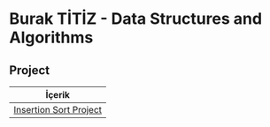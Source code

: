 # Burak TİTİZ - Data Structures and Algorithms

## Project

|İçerik
|:---------------:
| [Insertion Sort Project]()